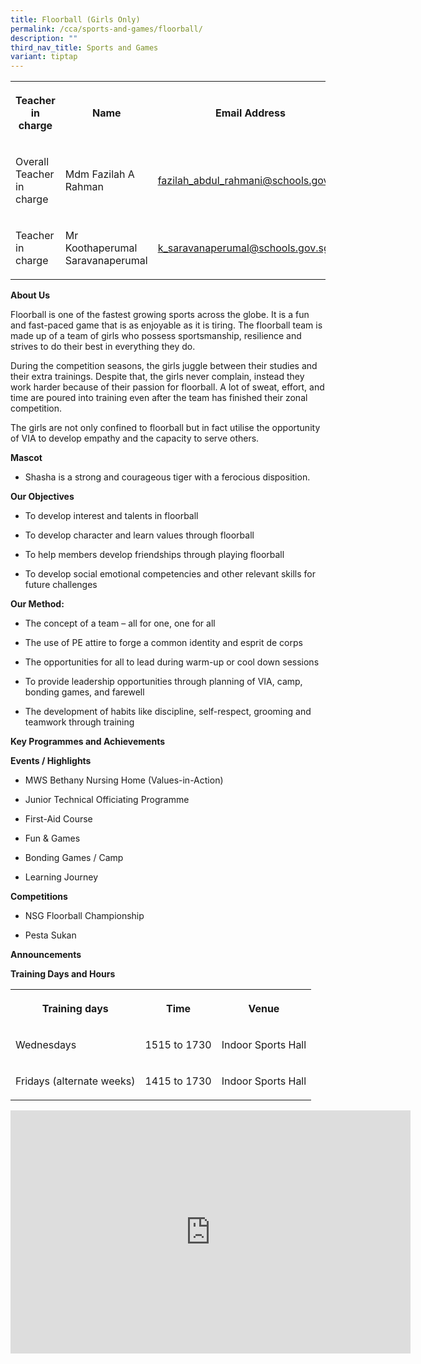 ```yaml
---
title: Floorball (Girls Only)
permalink: /cca/sports-and-games/floorball/
description: ""
third_nav_title: Sports and Games
variant: tiptap
---
```

<table style="minWidth: 75px">
<colgroup>
<col>
<col>
<col>
</colgroup>
<tbody>
<tr>
<th rowspan="1" colspan="1">
<p>Teacher in charge</p>
</th>
<th rowspan="1" colspan="1">
<p>Name</p>
</th>
<th rowspan="1" colspan="1">
<p>Email Address</p>
</th>
</tr>
<tr>
<td rowspan="1" colspan="1">
<p>Overall Teacher in charge</p>
</td>
<td rowspan="1" colspan="1">
<p>Mdm Fazilah A Rahman</p>
</td>
<td rowspan="1" colspan="1">
<p><a href="mailto:fazilah_abdul_rahmani@schools.gov.sg" rel="noopener noreferrer nofollow" target="_blank">fazilah_abdul_rahmani@schools.gov.sg</a>
</p>
</td>
</tr>
<tr>
<td rowspan="1" colspan="1">
<p>Teacher in charge</p>
</td>
<td rowspan="1" colspan="1">
<p>Mr Koothaperumal Saravanaperumal</p>
</td>
<td rowspan="1" colspan="1">
<p><a href="mailto:k_saravanaperumal@schools.gov.sg" rel="noopener noreferrer nofollow" target="_blank">k_saravanaperumal@schools.gov.sg</a>
</p>
</td>
</tr>
</tbody>
</table>
<p><strong>About Us</strong>
</p>
<p>Floorball is one of the fastest growing sports across the globe. It is
a fun and fast-paced game that is as enjoyable as it is tiring. The floorball
team is made up of a team of girls who possess sportsmanship, resilience
and strives to do their best in everything they do.</p>
<p>During the competition seasons, the girls juggle between their studies
and their extra trainings. Despite that, the girls never complain, instead
they work harder because of their passion for floorball. A lot of sweat,
effort, and time are poured into training even after the team has finished
their zonal competition.</p>
<p>The girls are not only confined to floorball but in fact utilise the opportunity
of VIA to develop empathy and the capacity to serve others.</p>
<p><strong>Mascot</strong>
</p>
<ul data-tight="true" class="tight">
<li>
<p>Shasha is a strong and courageous tiger with a ferocious disposition.</p>
</li>
</ul>
<p><strong>Our Objectives</strong>
</p>
<ul data-tight="true" class="tight">
<li>
<p>To develop interest and talents in floorball</p>
</li>
<li>
<p>To develop character and learn values through floorball</p>
</li>
<li>
<p>To help members develop friendships through playing floorball</p>
</li>
<li>
<p>To develop social emotional competencies and other relevant skills for
future challenges</p>
</li>
</ul>
<p><strong>Our Method:</strong>
</p>
<ul data-tight="true" class="tight">
<li>
<p>The concept of a team – all for one, one for all</p>
</li>
<li>
<p>The use of PE attire to forge a common identity and esprit de corps</p>
</li>
<li>
<p>The opportunities for all to lead during warm-up or cool down sessions</p>
</li>
<li>
<p>To provide leadership opportunities through planning of VIA, camp, bonding
games, and farewell</p>
</li>
<li>
<p>The development of habits like discipline, self-respect, grooming and
teamwork through training</p>
</li>
</ul>
<p><strong>Key Programmes and Achievements</strong>
</p>
<p><strong>Events / Highlights</strong>
</p>
<ul data-tight="true" class="tight">
<li>
<p>MWS Bethany Nursing Home (Values-in-Action)</p>
</li>
<li>
<p>Junior Technical Officiating Programme</p>
</li>
<li>
<p>First-Aid Course</p>
</li>
<li>
<p>Fun &amp; Games</p>
</li>
<li>
<p>Bonding Games / Camp</p>
</li>
<li>
<p>Learning Journey</p>
</li>
</ul>
<p><strong>Competitions</strong>
</p>
<ul data-tight="true" class="tight">
<li>
<p>NSG Floorball Championship</p>
</li>
<li>
<p>Pesta Sukan</p>
</li>
</ul>
<p><strong>Announcements</strong>
</p>
<p><strong>Training Days and Hours</strong>
</p>
<table style="minWidth: 75px">
<colgroup>
<col>
<col>
<col>
</colgroup>
<tbody>
<tr>
<th rowspan="1" colspan="1">
<p>Training days</p>
</th>
<th rowspan="1" colspan="1">
<p>Time</p>
</th>
<th rowspan="1" colspan="1">
<p>Venue</p>
</th>
</tr>
<tr>
<td rowspan="1" colspan="1">
<p>Wednesdays</p>
</td>
<td rowspan="1" colspan="1">
<p>1515 to 1730</p>
</td>
<td rowspan="1" colspan="1">
<p>Indoor Sports Hall</p>
</td>
</tr>
<tr>
<td rowspan="1" colspan="1">
<p>Fridays (alternate weeks)</p>
</td>
<td rowspan="1" colspan="1">
<p>1415 to 1730</p>
</td>
<td rowspan="1" colspan="1">
<p>Indoor Sports Hall</p>
</td>
</tr>
</tbody>
</table>
<div class="iframe-wrapper">
<iframe height="389" width="640" allowfullscreen="true" frameborder="0" src="https://docs.google.com/presentation/d/e/2PACX-1vSpQ9oo1cl34fK4dQOfG4KPOSuM-SUyQM3X1YKktvnbGo0279gJ9vlIP4yI99Hzzg/embed?start=false&amp;loop=false&amp;delayms=3000"></iframe>
</div>
<p></p>
